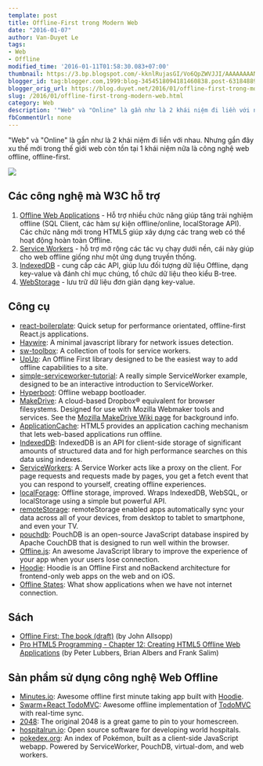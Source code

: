 ```yaml
---
template: post
title: Offline-First trong Modern Web
date: "2016-01-07"
author: Van-Duyet Le
tags:
- Web
- Offline
modified_time: '2016-01-11T01:58:30.083+07:00'
thumbnail: https://3.bp.blogspot.com/-kknlRujasGI/Vo6QpZWVJJI/AAAAAAAAN2U/Z2VbLAWnQOA/s1600/offline-text%2BMJN%2BTech%2BWeb.png
blogger_id: tag:blogger.com,1999:blog-3454518094181460838.post-6318488971517586288
blogger_orig_url: https://blog.duyet.net/2016/01/offline-first-trong-modern-web.html
slug: /2016/01/offline-first-trong-modern-web.html
category: Web
description: '"Web" và "Online" là gần như là 2 khái niệm đi liền với nhau. Nhưng gần đây xu thế mới trong thế giới web còn tồn tại 1 khái niệm nữa là công nghệ web offline, offline-first.'
fbCommentUrl: none
---
```


"Web" và "Online" là gần như là 2 khái niệm đi liền với nhau. Nhưng gần đây xu thế mới trong thế giới web còn tồn tại 1 khái niệm nữa là công nghệ web offline, offline-first.

[![](https://3.bp.blogspot.com/-kknlRujasGI/Vo6QpZWVJJI/AAAAAAAAN2U/Z2VbLAWnQOA/s640/offline-text%2BMJN%2BTech%2BWeb.png)](https://blog.duyet.net/2016/01/offline-first-trong-modern-web.html)

## Các công nghệ mà W3C hỗ trợ  ##

1. [Offline Web Applications](http://www.w3.org/TR/offline-webapps/) - Hỗ trợ nhiều chức năng giúp tăng trải nghiệm offline (SQL Client, các hàm sự kiện offline/online, localStorage API). Các chức năng mới trong HTML5 giúp xây dựng các trang web có thể hoạt động hoàn toàn Offline.
2. [Service Workers](http://www.w3.org/TR/service-workers/) - hỗ trợ mở rộng các tác vụ chạy dưới nền, cái này giúp cho web offline giống như một ứng dụng truyền thống.
3. [IndexedDB](http://www.w3.org/TR/IndexedDB/)  - cung cấp các API, giúp lưu đối tượng dữ liệu Offline, dạng key-value và đánh chỉ mục chúng, tổ chức dữ liệu theo kiểu B-tree. 
4. [WebStorage](http://www.w3.org/TR/webstorage/) - lưu trữ dữ liệu đơn giản dạng key-value.

## Công cụ ##

- [react-boilerplate](https://github.com/mxstbr/react-boilerplate): Quick setup for performance orientated, offline-first React.js applications.
- [Haywire](https://github.com/omnia-salud/haywire): A minimal javascript library for network issues detection.
- [sw-toolbox](https://github.com/GoogleChrome/sw-toolbox): A collection of tools for service workers.
- [UpUp](https://www.talater.com/upup/): An Offline First library designed to be the easiest way to add offline capabilities to a site.
- [simple-serviceworker-tutorial](https://github.com/jakearchibald/simple-serviceworker-tutorial): A really simple ServiceWorker example, designed to be an interactive introduction to ServiceWorker.
- [Hyperboot](http://hyperboot.org/): Offline webapp bootloader.
- [MakeDrive](https://github.com/mozilla/makedrive): A cloud-based Dropbox® equivalent for browser filesystems. Designed for use with Mozilla Webmaker tools and services. See the [Mozilla MakeDrive Wiki page](https://wiki.mozilla.org/Webmaker/MakeDrive) for background info.
- [ApplicationCache](https://developer.mozilla.org/en-US/docs/Web/HTML/Using_the_application_cache): HTML5 provides an application caching mechanism that lets web-based applications run offline.
- [IndexedDB](https://developer.mozilla.org/en-US/docs/Web/API/IndexedDB_API): IndexedDB is an API for client-side storage of significant amounts of structured data and for high performance searches on this data using indexes.
- [ServiceWorkers](https://developer.mozilla.org/en-US/docs/Web/API/ServiceWorker_API): A Service Worker acts like a proxy on the client. For page requests and requests made by pages, you get a fetch event that you can respond to yourself, creating offline experiences.
- [localForage](https://github.com/mozilla/localForage): Offline storage, improved. Wraps IndexedDB, WebSQL, or localStorage using a simple but powerful API.
- [remoteStorage](http://remotestorage.io/): remoteStorage enabled apps automatically sync your data across all of your devices, from desktop to tablet to smartphone, and even your TV.
- [pouchdb](http://pouchdb.com/): PouchDB is an open-source JavaScript database inspired by Apache CouchDB that is designed to run well within the browser.
- [Offline.js](http://github.hubspot.com/offline/docs/welcome): An awesome JavaScript library to improve the experience of your app when your users lose connection.
- [Hoodie](http://hood.ie/): Hoodie is an Offline First and noBackend architecture for frontend-only web apps on the web and on iOS.
- [Offline States](http://offlinestat.es/): What show applications when we have not internet connection.

## Sách ##

- [Offline First: The book (draft)](http://www.webdirections.org/offlineworkshop/ibooksDraft.pdf) (by John Allsopp)
- [Pro HTML5 Programming - Chapter 12: Creating HTML5 Offline Web Applications](http://apress.jensimmons.com/v5/pro-html5-programming/ch12.html) (by Peter Lubbers, Brian Albers and Frank Salim)

## Sản phẩm sử dụng công nghệ Web Offline  ##

- [Minutes.io](http://minutes.io/): Awesome offline first minute taking app built with [Hoodie](http://hood.ie/).
- [Swarm+React TodoMVC](http://ppyr.us/): Awesome offline implementation of [TodoMVC](http://todomvc.com/) with real-time sync.
- [2048](https://gabrielecirulli.github.io/2048/): The original 2048 is a great game to pin to your homescreen.
- [hospitalrun.io](http://hospitalrun.io/): Open source software for developing world hospitals.
- [pokedex.org](https://www.pokedex.org/): An index of Pokémon, built as a client-side JavaScript webapp. Powered by ServiceWorker, PouchDB, virtual-dom, and web workers.
